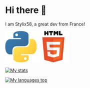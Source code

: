 # Hi there 👋
I am Stylix58, a great dev from France!

<img width="100" src="python.png" alt="Python"> <img width="100" src="html5.png" alt="HTML5">

[![My stats](https://github-readme-stats.vercel.app/api?username=Stylix58&hide_title=true&theme=dark)](https://github.com/anuraghazra/github-readme-stats)

[![My languages top](https://github-readme-stats.vercel.app/api/top-langs/?username=Stylix58&hide_title=true&theme=dark)](https://github.com/anuraghazra/github-readme-stats)
